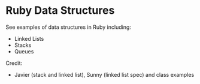 Ruby Data Structures
====================

See examples of data structures in Ruby including:
* Linked Lists
* Stacks
* Queues

Credit:
* Javier (stack and linked list), Sunny (linked list spec) and class examples
